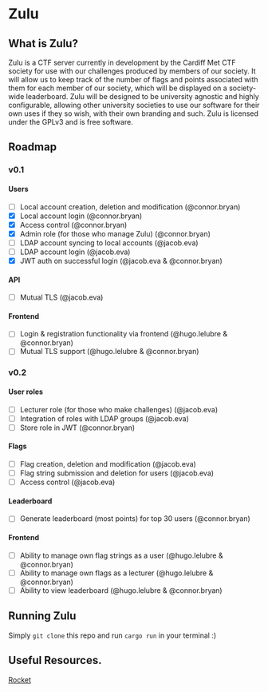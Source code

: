 # Zulu
## What is Zulu?
Zulu is a CTF server currently in development by the Cardiff Met CTF society
for use with our challenges produced by members of our society. It will allow
us to keep track of the number of flags and points associated with them for
each member of our society, which will be displayed on a society-wide
leaderboard. Zulu will be designed to be university agnostic and highly
configurable, allowing other university societies to use our software for their
own uses if they so wish, with their own branding and such. Zulu is licensed
under the GPLv3 and is free software.

## Roadmap
### v0.1
#### Users
* [ ] Local account creation, deletion and modification (@connor.bryan)
* [x] Local account login (@connor.bryan)
* [x] Access control (@connor.bryan)
* [x] Admin role (for those who manage Zulu) (@connor.bryan)
* [ ] LDAP account syncing to local accounts (@jacob.eva)
* [ ] LDAP account login (@jacob.eva)
* [x] JWT auth on successful login (@jacob.eva & @connor.bryan)

#### API
* [ ] Mutual TLS (@jacob.eva)

#### Frontend
* [ ] Login & registration functionality via frontend (@hugo.lelubre & @connor.bryan)
* [ ] Mutual TLS support (@hugo.lelubre & @connor.bryan)
### v0.2
#### User roles
* [ ] Lecturer role (for those who make challenges) (@jacob.eva)
* [ ] Integration of roles with LDAP groups (@jacob.eva)
* [ ] Store role in JWT (@connor.bryan)

#### Flags
* [ ] Flag creation, deletion and modification (@jacob.eva)
* [ ] Flag string submission and deletion for users (@jacob.eva)
* [ ] Access control (@jacob.eva)

#### Leaderboard
* [ ] Generate leaderboard (most points) for top 30 users (@connor.bryan)

#### Frontend
* [ ] Ability to manage own flag strings as a user (@hugo.lelubre & @connor.bryan)
* [ ] Ability to manage own flags as a lecturer (@hugo.lelubre & @connor.bryan)
* [ ] Ability to view leaderboard (@hugo.lelubre & @connor.bryan)

## Running Zulu
Simply `git clone` this repo and run `cargo run` in your terminal :)

## Useful Resources.
[Rocket](https://rocket.rs/)
